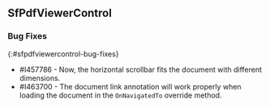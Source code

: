 ## SfPdfViewerControl

### Bug Fixes
{:#sfpdfviewercontrol-bug-fixes}

* \#I457786 - Now, the horizontal scrollbar fits the document with different dimensions.
* \#I463700 - The document link annotation will work properly when loading the document in the `OnNavigatedTo` override method.